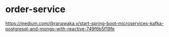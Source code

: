 # order-service

https://medium.com/@ranawaka.y/start-spring-boot-microservices-kafka-postgresql-and-mongo-with-reactive-749f6b5f19fe
